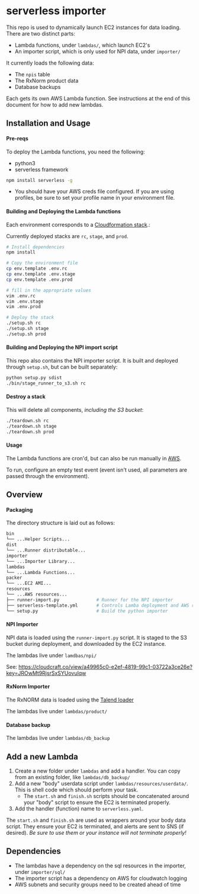 # serverless importer

This repo is used to dynamically launch EC2 instances for data loading.  There are two distinct parts:

* Lambda functions, under `lambdas/`, which launch EC2's
* An importer script, which is only used for NPI data, under `importer/`

It currently loads the following data:

* The `npis` table
* The RxNorm product data
* Database backups

Each gets its own AWS Lambda function.  See instructions at the end of this document for how to add new lambdas.

## Installation and Usage

#### Pre-reqs

To deploy the Lambda functions, you need the following:

* python3
* serverless framework
```bash
npm install serverless -g
```
* You should have your AWS creds file configured.  If you are using profiles, be sure to set your profile name in your environment file.

#### Building and Deploying the Lambda functions

Each environment corresponds to a [Cloudformation stack](https://console.aws.amazon.com/cloudformation/home?region=us-east-1#/stacks?filteringText=&filteringStatus=active&viewNested=true&hideStacks=false).:

Currently deployed stacks are `rc`, `stage`, and `prod`.

```bash
# Install dependencies
npm install

# Copy the environment file
cp env.template .env.rc
cp env.template .env.stage
cp env.template .env.prod

# fill in the appropriate values
vim .env.rc
vim .env.stage
vim .env.prod

# Deploy the stack
./setup.sh rc
./setup.sh stage
./setup.sh prod
```

#### Building and Deploying the NPI import script

This repo also contains the NPI importer script.  It is built and deployed through `setup.sh`, but can be built separately:

```bash
python setup.py sdist
./bin/stage_runner_to_s3.sh rc
```

#### Destroy a stack

This will delete all components, _including the S3 bucket_:

```bash
./teardown.sh rc
./teardown.sh stage
./teardown.sh prod
```

#### Usage

The Lambda functions are cron'd, but can also be run manually in [AWS](https://console.aws.amazon.com/lambda/home?region=us-east-1#/functions).

To run, configure an empty test event (event isn't used, all parameters are passed through the environment).

## Overview

#### Packaging

The directory structure is laid out as follows:

```bash
bin
└── ...Helper Scripts...
dist
└── ...Runner distributable...
importer
└── ...Importer Library...
lambdas
└── ...Lambda Functions...
packer
└── ...EC2 AMI...
resources
└── ...AWS resources...
├── runner-import.py              # Runner for the NPI importer
├── serverless-template.yml       # Controls Lamba deployment and AWS resources
└── setup.py                      # Build the python importer
```

#### NPI Importer

NPI data is loaded using the `runner-import.py` script.  It is staged to the S3 bucket during deployment, and downloaded by the EC2 instance.

The lambdas live under `lamdbas/npi/`

See: https://cloudcraft.co/view/a49965c0-e2ef-4819-99c1-03722a3ce26e?key=JROwMt9RjsrSxSYUovuIqw

#### RxNorm Importer

The RxNORM data is loaded using the [Talend loader](https://github.com/rxvantage/data-importer-talend)

The lambdas live under `lambdas/product/`

#### Database backup

The lambdas live under `lambdas/db_backup`

## Add a new Lambda

1. Create a new folder under `lambdas` and add a handler.   You can copy from an existing folder, like `lambdas/db_backup/`
1. Add a new "body" userdata script under `lambdas/resources/userdata/`.  This is shell code which should perform your task.
   * The `start.sh` and `finish.sh` scripts should be concatenated around your "body" script to ensure the EC2 is terminated properly.
1. Add the handler (function) name to `serverless.yaml`.

The `start.sh` and `finish.sh` are used as wrappers around your body data script.  They ensure your EC2 is terminated, and
alerts are sent to SNS (if desired).  _Be sure to use them or your instance will not terminate properly!_

## Dependencies

* The lambdas have a dependency on the sql resources in the importer, under `importer/sql/`
* The importer script has a dependency on AWS for cloudwatch logging
* AWS subnets and security groups need to be created ahead of time

